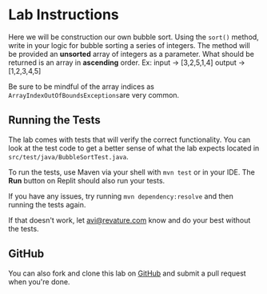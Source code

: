 # Lab Instructions

Here we will be construction our own bubble sort. 
Using the `sort()` method, write in your logic for bubble sorting a series of integers.
The method will be provided an **unsorted** array of integers as a parameter.
What should be returned is an array in **ascending** order. 
Ex:
    input   -> [3,2,5,1,4]
    output  -> [1,2,3,4,5]

Be sure to be mindful of the array indices as `ArrayIndexOutOfBoundsExceptions`are very common.


## Running the Tests

The lab comes with tests that will verify the correct functionality. You can look at the test code to get a better sense of what the lab expects located in `src/test/java/BubbleSortTest.java`. 

To run the tests, use Maven via your shell with `mvn test` or in your IDE. The **Run** button on Replit should also run your tests. 

If you have any issues, try running `mvn dependency:resolve` and then running the tests again. 

If that doesn't work, let avi@revature.com know and do your best without the tests.

## GitHub

You can also fork and clone this lab on [GitHub](https://github.com/revature-curriculum/bubble-sort-lab) and submit a pull request when you're done.
